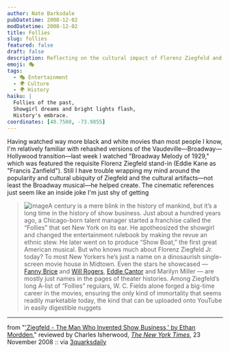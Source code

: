 ```yaml
---
author: Nate Barksdale
pubDatetime: 2008-12-02
modDatetime: 2008-12-02
title: Follies
slug: follies
featured: false
draft: false
description: Reflecting on the cultural impact of Florenz Ziegfeld and his legacy in entertainment.
emoji: 🎭
tags:
  - 🎭 Entertainment
  - 🌍 Culture
  - 🌍 History
haiku: |
  Follies of the past,  
  Showgirl dreams and bright lights flash,  
  History's embrace.
coordinates: [40.7580, -73.9855]
---
```


Having watched way more black and white movies than most people I know, I'm relatively familiar with rehashed versions of the Vaudeville—Broadway—Hollywood transition—last week I watched "Broadway Melody of 1929," which was featured the requisite Florenz Ziegfeld stand-in (Eddie Kane as "Francis Zanfield"). Still I have trouble wrapping my mind around the popularity and cultural ubiquity of Ziegfeld and the cultural artifacts—not least the Broadway musical—he helped create. The cinematic references just seem like an inside joke I'm just shy of getting

> ![image](http://culture-making.com/media/isherwood-2-500_210.jpg)A century is a mere blink in the history of mankind, but it’s a long time in the history of show business. Just about a hundred years ago, a Chicago-born talent manager started a franchise called the “Follies” that set New York on its ear. He apotheosized the showgirl and changed the entertainment rulebook by making the revue an ethnic stew. He later went on to produce “Show Boat,” the first great American musical. But who knows much about Florenz Ziegfeld Jr. today? To most New Yorkers he’s just a name on a dinosaurish single-screen movie house in Midtown. Even the stars he showcased — [Fanny Brice](http://movies.nytimes.com/person/8403/Fanny-Brice?inline=nyt-per) and [Will Rogers](http://movies.nytimes.com/person/129720/Will-Rogers?inline=nyt-per), [Eddie Cantor](http://movies.nytimes.com/person/10700/Eddie-Cantor?inline=nyt-per) and Marilyn Miller — are mostly just names in the pages of theater histories. Among Ziegfeld’s long A-list of “Follies” regulars, W. C. Fields alone forged a big-time career in the movies, ensuring the only kind of immortality that seems readily marketable today, the kind that can be uploaded onto YouTube in easily digestible nuggets

---

from "['Ziegfeld - The Man Who Invented Show Business,' by Ethan Mordden](https://www.google.com/search?q=%22%27Ziegfeld%20-%20The%20Man%20Who%20Invented%20Show%20Business%2C%27%20by%20Ethan%20Mordden%22%20nytimes.com)," reviewed by Charles Isherwood, [_The New York Times_](https://www.google.com/search?q=%22_The%20New%20York%20Times_%22%20nytimes.com), 23 November 2008 :: via [3quarksdaily](http://web.archive.org/web/20240806022743/https://3quarksdaily.com/3quarksdaily/2008/11/yowzah.html)
